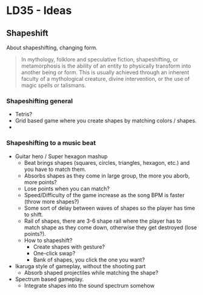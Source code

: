 # LD35 - Ideas

## Shapeshift

About shapeshifting, changing form.

> In mythology, folklore and speculative fiction, shapeshifting, or metamorphosis is the ability of an entity to physically transform into another being or form. This is usually achieved through an inherent faculty of a mythological creature, divine intervention, or the use of magic spells or talismans.

### Shapeshifting general

* Tetris?
* Grid based game where you create shapes by matching colors / shapes.
* 

### Shapeshifting to a music beat

* Guitar hero / Super hexagon mashup
  * Beat brings shapes (squares, circles, triangles, hexagon, etc.) and you have to match them.
  * Absorbs shapes as they come in large group, the more you aborb, more points?
  * Lose points when you can match?
  * Speed/Difficulty of the game increase as the song BPM is faster (throw more shapes?)
  * Some sort of delay between waves of shapes so the player has time to shift.
  * Rail of shapes, there are 3-6 shape rail where the player has to match shape as they come down, otherwise they get destroyed (lose points?).
  * How to shapeshift?
    * Create shapes with gesture?
    * One-click swap?
    * Bank of shapes, you click the one you want?
* Ikaruga style of gameplay, without the shooting part
  * Absorb shaped projectiles while matching the shape?
* Spectrum based gameplay.
  * Integrate shapes into the sound spectrum somehow
